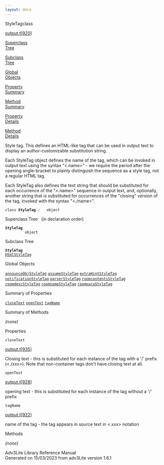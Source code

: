 ```yaml
---
layout: docs
---
```

<span class="title">StyleTag</span><span class="type">class</span>

[output.t](../file/output.t.html)\[[920](../source/output.t.html#920)\]

[Superclass  
Tree](#_SuperClassTree_)

[Subclass  
Tree](#_SubClassTree_)

[Global  
Objects](#_ObjectSummary_)

[Property  
Summary](#_PropSummary_)

[Method  
Summary](#_MethodSummary_)

[Property  
Details](#_Properties_)

[Method  
Details](#_Methods_)



Style tag. This defines an HTML-like tag that can be used in output text
to display an author-customizable substitution string.

Each StyleTag object defines the name of the tag, which can be invoked
in output text using the syntax "\<.name\>" - we require the period
after the opening angle-bracket to plainly distinguish the sequence as a
style tag, not a regular HTML tag.

Each StyleTag also defines the text string that should be substituted
for each occurrence of the "\<.name\>" sequence in output text, and,
optionally, another string that is substituted for occurrences of the
"closing" version of the tag, invoked with the syntax "\<./name\>".

`class `**`StyleTag`**` :   object`



<span id="_SuperClassTree_"></span>



<span class="hdln">Superclass Tree</span>   (in declaration order)



**`StyleTag`**  
`         object`  
<span id="_SubClassTree_"></span>



<span class="hdln">Subclass Tree</span>  



**`StyleTag`**  
[`HtmlStyleTag`](../object/HtmlStyleTag.html)  
<span id="_ObjectSummary_"></span>



<span class="hdln">Global Objects</span>  



[`announceObjStyleTag`](../object/announceObjStyleTag.html) [`assumeStyleTag`](../object/assumeStyleTag.html) [`extraHintStyleTag`](../object/extraHintStyleTag.html) [`notificationStyleTag`](../object/notificationStyleTag.html) [`parserStyleTag`](../object/parserStyleTag.html) [`roomcontentsStyleTag`](../object/roomcontentsStyleTag.html) [`roomdescStyleTag`](../object/roomdescStyleTag.html) [`roomnameStyleTag`](../object/roomnameStyleTag.html) [`roomparaStyleTag`](../object/roomparaStyleTag.html)
<span id="_PropSummary_"></span>



<span class="hdln">Summary of Properties</span>  



[`closeText`](#closeText) [`openText`](#openText) [`tagName`](#tagName)

<span id="_MethodSummary_"></span>



<span class="hdln">Summary of Methods</span>  





*(none)* <span id="_Properties_"></span>



<span class="hdln">Properties</span>  



<span id="closeText"></span>

`closeText`

[output.t](../file/output.t.html)\[[935](../source/output.t.html#935)\]



Closing text - this is substituted for each instance of the tag with a
'/' prefix (\<./xxx\>). Note that non-container tags don't have closing
text at all.



<span id="openText"></span>

`openText`

[output.t](../file/output.t.html)\[[928](../source/output.t.html#928)\]



opening text - this is substituted for each instance of the tag without
a '/' prefix



<span id="tagName"></span>

`tagName`

[output.t](../file/output.t.html)\[[922](../source/output.t.html#922)\]



name of the tag - the tag appears in source text in \<.xxx\> notation



<span id="_Methods_"></span>



<span class="hdln">Methods</span>  



*(none)*



Adv3Lite Library Reference Manual  
Generated on 15/03/2023 from adv3Lite version 1.6.1


